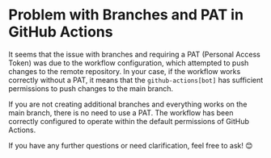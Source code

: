 # Problem with Branches and PAT in GitHub Actions

It seems that the issue with branches and requiring a PAT (Personal Access Token) was due to the workflow configuration, which attempted to push changes to the remote repository. In your case, if the workflow works correctly without a PAT, it means that the `github-actions[bot]` has sufficient permissions to push changes to the main branch.

If you are not creating additional branches and everything works on the main branch, there is no need to use a PAT. The workflow has been correctly configured to operate within the default permissions of GitHub Actions.

If you have any further questions or need clarification, feel free to ask! 😊